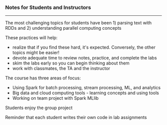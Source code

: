 ### Notes for Students and Instructors

---

The most challenging topics for students have been 1) parsing text with RDDs and 2) understanding parallel computing concepts

These practices will help:

- realize that if you find these hard, it's expected. Conversely, the other topics might be easier!
- devote adequate time to review notes, practice, and complete the labs
- skim the labs early so you can begin thinking about them
- work with classmates, the TA and the instructor

The course has three areas of focus:
- Using Spark for batch processing, stream processing, ML, and analytics
- Big data and cloud computing tools - learning concepts and using tools
- Working on team project with Spark MLlib

Students enjoy the group project

Reminder that each student writes their own code in lab assignments
